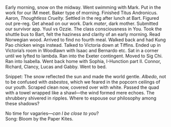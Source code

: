 Early morning, snow on the midway. Went swimming with Mark. Put in the work for our IM meet. Baker type of morning. Finished Titus Andronicus. Aaron, *Thoughtless Cruelty.* Settled in the reg after lunch at Bart. Figured out pre-reg. Get ahead on our work. Dark *mater*, dark mother. Submitted our survivor app. Yuul vs Ozzie. The class consciousness in You. Took the shuttle bus to Bart, felt the haziness and clarity of an early morning. Read Norwegian wood. Arrived to find no fourth meal. Walked back and had Kung Pao chicken wings instead. Talked to Victoria down at Tiffins. Ended up in Victoria’s room in Woodlawn with Isaac and Bernardo etc. Sat in a corner until we lyfted to lambda. Ran into the Exeter contingent. Moved to Sig Chi. Ran into Isabella. Went back home with Sophia, I-Hunction part II. Connor, Richard, Clancy, Lucas and Gabby. Went to bed. 

Snippet: The snow reflected the sun and made the world gentle. *Albedo*, not to be confused with *asbestos*, which we feared in the popcorn ceilings of our youth. Scraped clean now, covered over with white. Passed the quad with a towel wrapped like a shawl—the wind formed mere echoes. The shrubbery shivered in ripples. Where to espouse our philosophy among these shadows?

No time for vagaries—*can I be close to you*?  
Song: Bloom by the Paper Kites.
